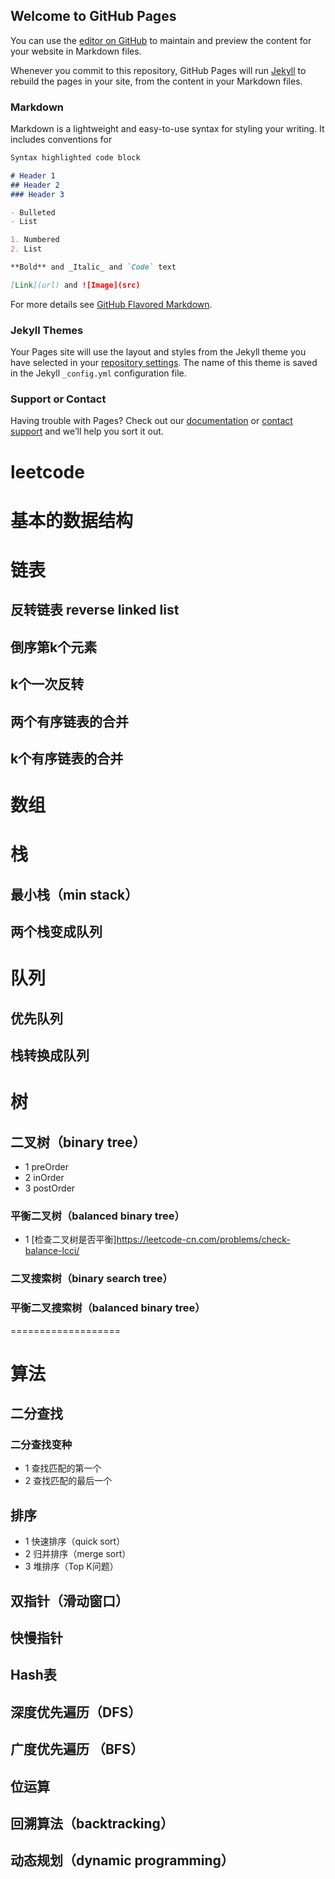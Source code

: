 ## Welcome to GitHub Pages

You can use the [editor on GitHub](https://github.com/cl7106786/lafeng.github.io/edit/main/docs/index.md) to maintain and preview the content for your website in Markdown files.

Whenever you commit to this repository, GitHub Pages will run [Jekyll](https://jekyllrb.com/) to rebuild the pages in your site, from the content in your Markdown files.

### Markdown

Markdown is a lightweight and easy-to-use syntax for styling your writing. It includes conventions for

```markdown
Syntax highlighted code block

# Header 1
## Header 2
### Header 3

- Bulleted
- List

1. Numbered
2. List

**Bold** and _Italic_ and `Code` text

[Link](url) and ![Image](src)
```

For more details see [GitHub Flavored Markdown](https://guides.github.com/features/mastering-markdown/).

### Jekyll Themes

Your Pages site will use the layout and styles from the Jekyll theme you have selected in your [repository settings](https://github.com/cl7106786/lafeng.github.io/settings). The name of this theme is saved in the Jekyll `_config.yml` configuration file.

### Support or Contact

Having trouble with Pages? Check out our [documentation](https://docs.github.com/categories/github-pages-basics/) or [contact support](https://github.com/contact) and we’ll help you sort it out.





# leetcode


# 基本的数据结构

# 链表
## 反转链表 reverse linked list
## 倒序第k个元素
## k个一次反转
## 两个有序链表的合并
## k个有序链表的合并

# 数组


# 栈
## 最小栈（min stack）
## 两个栈变成队列

# 队列

## 优先队列
## 栈转换成队列




# 树
## 二叉树（binary tree）
* 1 preOrder
* 2 inOrder
* 3 postOrder

### 平衡二叉树（balanced binary tree）
* 1 [检查二叉树是否平衡]https://leetcode-cn.com/problems/check-balance-lcci/



### 二叉搜索树（binary search tree）
### 平衡二叉搜索树（balanced binary tree）
===================
# 算法
## 二分查找
### 二分查找变种
* 1 查找匹配的第一个
* 2 查找匹配的最后一个

## 排序
* 1 快速排序（quick sort）
* 2 归并排序（merge sort）
* 3 堆排序（Top K问题）

## 双指针（滑动窗口）


## 快慢指针

## Hash表

## 深度优先遍历（DFS）

## 广度优先遍历 （BFS）

## 位运算

## 回溯算法（backtracking）

## 动态规划（dynamic programming）









    


